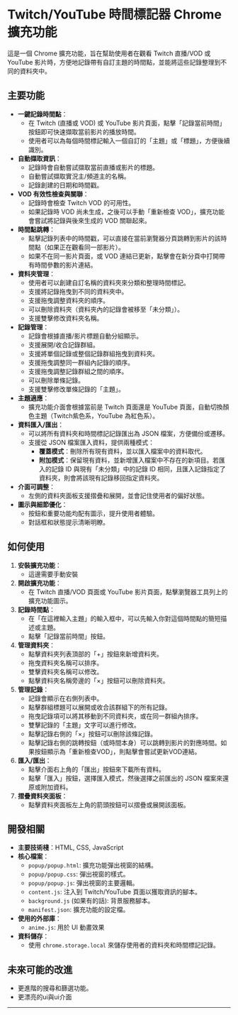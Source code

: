 # Twitch/YouTube 時間標記器 Chrome 擴充功能

這是一個 Chrome 擴充功能，旨在幫助使用者在觀看 Twitch 直播/VOD 或 YouTube 影片時，方便地記錄帶有自訂主題的時間點，並能將這些記錄整理到不同的資料夾中。

## 主要功能

*   **一鍵記錄時間點**：
    *   在 Twitch (直播或 VOD) 或 YouTube 影片頁面，點擊「記錄當前時間」按鈕即可快速擷取當前影片的播放時間。
    *   使用者可以為每個時間標記輸入一個自訂的「主題」或「標題」，方便後續識別。
*   **自動擷取資訊**：
    *   記錄時會自動嘗試擷取當前直播或影片的標題。
    *   自動嘗試擷取實況主/頻道主的名稱。
    *   記錄創建的日期和時間戳。
*   **VOD 有效性檢查與關聯**：
    *   記錄時會檢查 Twitch VOD 的可用性。
    *   如果記錄時 VOD 尚未生成，之後可以手動「重新檢查 VOD」，擴充功能會嘗試將記錄與後來生成的 VOD 關聯起來。
*   **時間點跳轉**：
    *   點擊記錄列表中的時間戳，可以直接在當前瀏覽器分頁跳轉到影片的該時間點（如果正在觀看同一部影片）。
    *   如果不在同一影片頁面，或 VOD 連結已更新，點擊會在新分頁中打開帶有時間參數的影片連結。
*   **資料夾管理**：
    *   使用者可以創建自訂名稱的資料夾來分類和整理時間標記。
    *   支援將記錄拖曳到不同的資料夾中。
    *   支援拖曳調整資料夾的順序。
    *   可以刪除資料夾（資料夾內的記錄會被移至「未分類」）。
    *   支援雙擊修改資料夾名稱。
*   **記錄管理**：
    *   記錄會根據直播/影片標題自動分組顯示。
    *   支援展開/收合記錄群組。
    *   支援將單個記錄或整個記錄群組拖曳到資料夾。
    *   支援拖曳調整同一群組內記錄的順序。
    *   支援拖曳調整記錄群組之間的順序。
    *   可以刪除單條記錄。
    *   支援雙擊修改單條記錄的「主題」。
*   **主題適應**：
    *   擴充功能介面會根據當前是 Twitch 頁面還是 YouTube 頁面，自動切換顏色主題（Twitch紫色系，YouTube 為紅色系）。
*   **資料匯入/匯出**：
    *   可以將所有資料夾和時間標記記錄匯出為 JSON 檔案，方便備份或遷移。
    *   支援從 JSON 檔案匯入資料，提供兩種模式：
        *   **覆蓋模式**：刪除所有現有資料，並以匯入檔案中的資料取代。
        *   **附加模式**：保留現有資料，並新增匯入檔案中不存在的新項目。若匯入的記錄 ID 與現有「未分類」中的記錄 ID 相同，且匯入記錄指定了資料夾，則會將該現有記錄移回指定資料夾。
*   **介面可調整**：
    *   左側的資料夾面板支援摺疊和展開，並會記住使用者的偏好狀態。
*   **圖示與細節優化**：
    *   按鈕和重要功能均配有圖示，提升使用者體驗。
    *   對話框和狀態提示清晰明瞭。

## 如何使用

1.  **安裝擴充功能**：
    *   這邊需要手動安裝
2.  **開啟擴充功能**：
    *   在 Twitch 直播/VOD 頁面或 YouTube 影片頁面，點擊瀏覽器工具列上的擴充功能圖示。
3.  **記錄時間點**：
    *   在「在這裡輸入主題」的輸入框中，可以先輸入你對這個時間點的簡短描述或主題。
    *   點擊「記錄當前時間」按鈕。
4.  **管理資料夾**：
    *   點擊資料夾列表頂部的「+」按鈕來新增資料夾。
    *   拖曳資料夾名稱可以排序。
    *   雙擊資料夾名稱可以修改。
    *   點擊資料夾名稱旁邊的「×」按鈕可以刪除資料夾。
5.  **管理記錄**：
    *   記錄會顯示在右側列表中。
    *   點擊群組標題可以展開或收合該群組下的所有記錄。
    *   拖曳記錄項可以將其移動到不同資料夾，或在同一群組內排序。
    *   雙擊記錄的「主題」文字可以進行修改。
    *   點擊記錄右側的「×」按鈕可以刪除該條記錄。
    *   點擊記錄右側的跳轉按鈕（或時間本身）可以跳轉到影片的對應時間。如果按鈕顯示為「重新檢查VOD」，則點擊會嘗試更新VOD連結。
6.  **匯入/匯出**：
    *   點擊介面右上角的「匯出」按鈕來下載所有資料。
    *   點擊「匯入」按鈕，選擇匯入模式，然後選擇之前匯出的 JSON 檔案來還原或附加資料。
7.  **摺疊資料夾面板**：
    *   點擊資料夾面板左上角的箭頭按鈕可以摺疊或展開該面板。

## 開發相關

*   **主要技術棧**：HTML, CSS, JavaScript
*   **核心檔案**：
    *   `popup/popup.html`: 擴充功能彈出視窗的結構。
    *   `popup/popup.css`: 彈出視窗的樣式。
    *   `popup/popup.js`: 彈出視窗的主要邏輯。
    *   `content.js`: 注入到 Twitch/YouTube 頁面以獲取資訊的腳本。
    *   `background.js` (如果有的話): 背景服務腳本。
    *   `manifest.json`: 擴充功能的設定檔。
*   **使用的外部庫**：
    *   `anime.js`: 用於 UI 動畫效果
*   **資料儲存**：
    *   使用 `chrome.storage.local` 來儲存使用者的資料夾和時間標記記錄。

## 未來可能的改進


*   更進階的搜尋和篩選功能。
*   更漂亮的ui與ui介面

---

